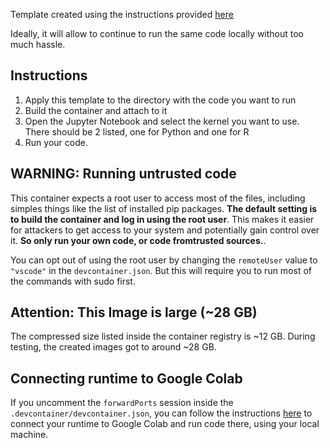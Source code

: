 Template created using the instructions provided [here](https://research.google.com/colaboratory/local-runtimes.html)

Ideally, it will allow to continue to run the same code locally without too much hassle.

## Instructions

1. Apply this template to the directory with the code you want to run
2. Build the container and attach to it
3. Open the Jupyter Notebook and select the kernel you want to use. There should be 2 listed, one for Python and one for R
4. Run your code.

## WARNING: Running untrusted code

This container expects a root user to access most of the files, including simples things like the list of installed pip packages. **The default setting is to build the container and log in using the root user**. This makes it easier for attackers to get access to your system and potentially gain control over it. **So only run your own code, or code fromtrusted sources.**.

You can opt out of using the root user by changing the `remoteUser` value to `"vscode"` in the `devcontainer.json`. But this will require you to run most of the commands with sudo first.

## Attention: This Image is large (~28 GB)

The compressed size listed inside the container registry is ~12 GB. During testing, the created images got to around ~28 GB.

## Connecting runtime to Google Colab

If you uncomment the `forwardPorts` session inside the `.devcontainer/devcontainer.json`, you can follow the instructions [here](https://research.google.com/colaboratory/local-runtimes.html) to connect your runtime to Google Colab and run code there, using your local machine.